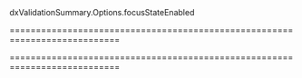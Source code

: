 <!--id-->dxValidationSummary.Options.focusStateEnabled<!--/id-->
===========================================================================
<!--hidden--><!--/hidden-->
===========================================================================

